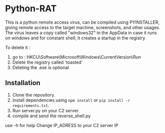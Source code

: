 # Python-RAT


This is a python remote access virus, can be compiled using PYINSTALLER, giving remote access to the target machine, screenshots, and other usages.
The virus leaves a copy called "windows32" in the AppData in case it runs on windows and for constant shell; it creates a startup in the registry 

To delete it :
1. go to : HKCU\Software\Microsoft\Windows\CurrentVersion\Run
2. Delete the registry called 'toasted'
3. Deleting the .exe is optional 


## Installation

1. Clone the repository.
2. Install dependencies using `npm install` or `pip install -r requirements.txt`.
3. Run server.py on your C2 server
4. compile and send the reverse_shell.py

use -h for help
Change IP_ADRESS to your C2 server IP
